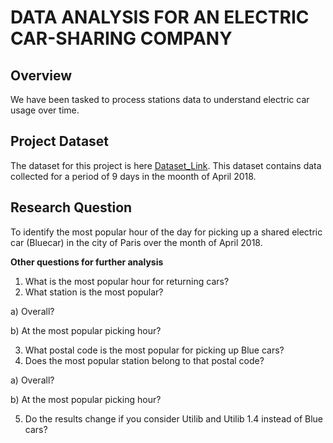 # **DATA ANALYSIS FOR AN ELECTRIC CAR-SHARING COMPANY**

## **Overview**
We have been tasked to process stations data to understand electric car usage over time.

## **Project Dataset**
The dataset for this project is here [Dataset_Link](http://bit.ly/autolib_dataset). This dataset contains data collected for a period of 9 days in the moonth of April 2018. 

## **Research Question**
To identify the most popular hour of the day for picking up a shared electric car (Bluecar) in the city of Paris over the month of April 2018.



**Other questions for further analysis**

1. What is the most popular hour for returning cars?
2. What station is the most popular?
  
  a) Overall?
  
  b) At the most popular picking hour?
  
3. What postal code is the most popular for picking up Blue cars? 
4. Does the most popular station belong to that postal code?
  
  a) Overall?

  b) At the most popular picking hour?
  
5. Do the results change if you consider Utilib and Utilib 1.4 instead of Blue cars?
